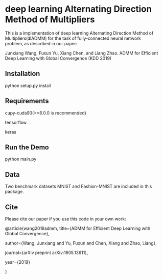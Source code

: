 # deep learning Alternating Direction Method of Multipliers
This is a  implementation of deep learning Alternating Direction Method of Multipliers(dlADMM) for the task of fully-connected neural network
problem, as described in our paper:

Junxiang Wang, Fuxun Yu, Xiang Chen, and Liang Zhao. ADMM for Efficient Deep Learning with Global Convergence (KDD 2019)

## Installation

python setup.py install

## Requirements

cupy-cuda90(>=6.0.0 is recommended)

tensorflow

keras

## Run the Demo

python main.py

## Data

Two benchmark datasets MNIST and Fashion-MNIST are included in this package.

## Cite

Please cite our paper if you use this code in your own work:

@article{wang2019admm,
  title={ADMM for Efficient Deep Learning with Global Convergence},
  
  author={Wang, Junxiang and Yu, Fuxun and Chen, Xiang and Zhao, Liang},
  
  journal={arXiv preprint arXiv:1905.13611},
  
  year={2019}
  
}
